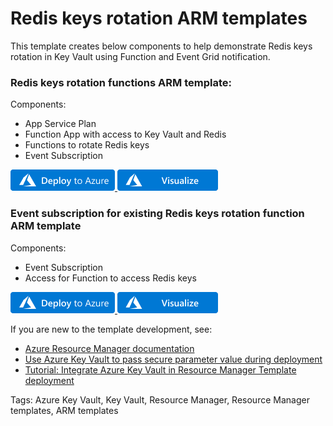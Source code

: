 # Redis keys rotation ARM templates

This template creates below components to help demonstrate Redis keys rotation in Key Vault using Function and Event Grid notification.

### Redis keys rotation functions ARM template:

Components:

- App Service Plan
- Function App with access to Key Vault and Redis 
- Functions to rotate Redis keys
- Event Subscription

<a href="https://portal.azure.com/#create/Microsoft.Template/uri/<link to raw azuredeploy.json i.e. https%3A%2F%2Fraw.githubusercontent.com%2FAzure%2FKeyVault-Rotation-Redis-PowerShell%2Fmain%2FARM-Templates%2FFunction%2Fazuredeploy.json" target="_blank">
    <img src="https://raw.githubusercontent.com/Azure/azure-quickstart-templates/master/1-CONTRIBUTION-GUIDE/images/deploytoazure.png"/>
</a>
<a href="http://armviz.io/#/?load=<link to raw azuredeploy.json i.e. https%3A%2F%2Fraw.githubusercontent.com%2FAzure%2FKeyVault-Rotation-Redis-PowerShell%2Fmain%2FARM-Templates%2FFunction%2Fazuredeploy.json" target="_blank">
    <img src="https://raw.githubusercontent.com/Azure/azure-quickstart-templates/master/1-CONTRIBUTION-GUIDE/images/visualizebutton.png"/>
</a>

### Event subscription for existing Redis keys rotation function ARM template

Components:

- Event Subscription
- Access for Function to access Redis keys


<a href="https://portal.azure.com/#create/Microsoft.Template/uri/https%3A%2F%2Fraw.githubusercontent.com%2FAzure%2FKeyVault-Rotation-Redis-PowerShell%2Fmain%2FARM-Templates%2FAdd-Event-Subscription%2Fazuredeploy.json" target="_blank">
    <img src="https://raw.githubusercontent.com/Azure/azure-quickstart-templates/master/1-CONTRIBUTION-GUIDE/images/deploytoazure.png"/>
</a>
<a href="http://armviz.io/#/?load=<link to raw azuredeploy.json i.e. https%3A%2F%2Fraw.githubusercontent.com%2FAzure%2FKeyVault-Rotation-Redis-PowerShell%2Fmain%2FARM-Templates%2FAdd-Event-Subscription%2Fazuredeploy.json" target="_blank">
    <img src="https://raw.githubusercontent.com/Azure/azure-quickstart-templates/master/1-CONTRIBUTION-GUIDE/images/visualizebutton.png"/>
</a>

If you are new to the template development, see:

- [Azure Resource Manager documentation](https://docs.microsoft.com/en-us/azure/azure-resource-manager/)
- [Use Azure Key Vault to pass secure parameter value during deployment](https://docs.microsoft.com/azure/azure-resource-manager/resource-manager-keyvault-parameter)
- [Tutorial: Integrate Azure Key Vault in Resource Manager Template deployment](https://docs.microsoft.com/azure/azure-resource-manager/resource-manager-tutorial-use-key-vault)

Tags: Azure Key Vault, Key Vault, Resource Manager, Resource Manager templates, ARM templates
